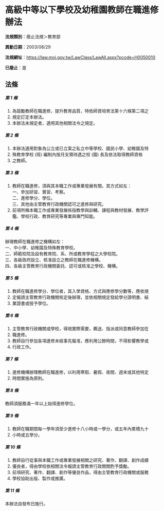 # 高級中等以下學校及幼稚園教師在職進修辦法

**法規類別**：廢止法規＞教育部

**異動日期**：2003/08/29  

**法規網址**：https://law.moj.gov.tw/LawClass/LawAll.aspx?pcode=H0050010

**已廢止**：是



## 法條
##### 第 1 條
1. 為鼓勵教師在職進修，提升教育品質，特依師資培育法第十六條第二項之
1. 規定訂定本辦法。
1. 本辦法未規定者，適用其他相關法令之規定。

##### 第 2 條
1. 本辦法適用對象為公立或已立案之私立中等學校、國民小學、幼稚園及特
1. 殊教育學校 (班) 編制內按月支領待遇之校 (園) 長及依法取得教師資格
1. 之教師。

##### 第 3 條
1. 教師在職進修，須與其本職工作或專業發展有關。其方式如左：  
一、參加研習、實習、考察。  
二、進修學分、學位。  
三、其他由主管教育行政機關認可之進修與研究。
1. 前項所稱本職工作或專業發展係指教學與訓輔、課程與教材發展、教學評  
鑑、學校行政、教育研究等專業與專門知能。

##### 第 4 條
辦理教師在職進修之機構如左：  
一、中小學、幼稚園及特殊教育學校。  
二、師範校院及設有教育院、系、所或教育學程之大學校院。  
三、各級政府設立、核准設立之教師在職進修機構。  
四、各級主管教育行政機關委託、認可或核准之學校、機構。  

##### 第 5 條
1. 教師在職進修學分、學位者，其入學資格、方式與應修學分數等，應依規
1. 定報請主管教育行政機關核定後辦理，並依相關規定發給學分證明書、結
1. 業證書或授予學位。

##### 第 6 條
1. 主管教育行政機關或學校，得視實際需要，薦送、指派或同意教師參加在
1. 職進修。
1. 教師自行參加各項進修未經事先報准，應利用公餘時間，不得影響教學或
1. 行政工作。

##### 第 7 條
1. 進修機構辦理教師在職進修，以利用寒假、暑假、夜間、週末或其他特定
1. 時間實施為原則。

##### 第 8 條
教師須服務滿一年以上始得進修學位。

##### 第 9 條
1. 教師在職期間每一學年須至少進修十八小時或一學分，或五年內累積九十
1. 小時或五學分。

##### 第 10 條
1. 教師自行從事與本職工作或專業發展相關之研究、著作、翻譯、創作成績
1. 優良者，得由學校依相關法令報請主管教育行政關關酌予獎勵。
1. 前項研究、著作、翻譯、創作等優良作品，得由主管教育行政機關或服務
1. 學校協助出版、製作或推廣。

##### 第 11 條
本辦法自發布日施行。


